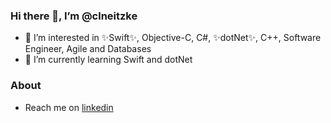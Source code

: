 ### Hi there 👋,  I’m @clneitzke 

- 🔭 I’m interested in ✨Swift✨, Objective-C, C#, ✨dotNet✨, C++, Software Engineer, Agile and Databases
- 🌱 I’m currently learning Swift and dotNet

### About

- Reach me on [linkedin](https://linkedin.com/in/clneitzke/)

